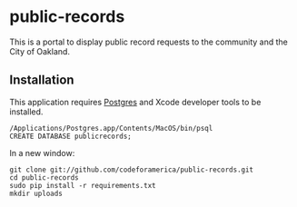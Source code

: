 public-records
==============
This is a portal to display public record requests to the community and the City of Oakland.


## Installation

This application requires [Postgres](http://www.postgresapp.com/) and Xcode developer tools to be installed.

    /Applications/Postgres.app/Contents/MacOS/bin/psql
    CREATE DATABASE publicrecords;

In a new window:

    git clone git://github.com/codeforamerica/public-records.git
    cd public-records
    sudo pip install -r requirements.txt
    mkdir uploads
